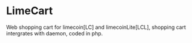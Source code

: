 LimeCart
========

Web shopping cart for limecoin[LC] and limecoinLite[LCL], shopping cart intergrates with daemon, coded in php.
